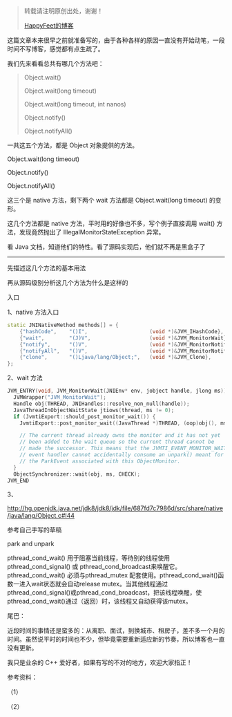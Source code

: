 > 转载请注明原创出处，谢谢！
>
> [HappyFeet的博客](https://blog.csdn.net/haihui_yang)

这篇文章本来很早之前就准备写的，由于各种各样的原因一直没有开始动笔，一段时间不写博客，感觉都有点生疏了。

我们先来看看总共有哪几个方法吧：

>Object.wait()
>
>Object.wait(long timeout)
>
>Object.wait(long timeout, int nanos)
>
>Object.notify()
>
>Object.notifyAll()

一共这五个方法，都是 Object 对象提供的方法。

Object.wait(long timeout)

Object.notify()

Object.notifyAll()

这三个是 native 方法，剩下两个 wait 方法都是 Object.wait(long timeout)  的变形。



这几个方法都是 native 方法，平时用的好像也不多，写个例子直接调用 wait() 方法，发现竟然抛出了 IllegalMonitorStateException 异常。

看 Java 文档，知道他们的特性。看了源码实现后，他们就不再是黑盒子了



---

先描述这几个方法的基本用法

再从源码级别分析这几个方法为什么是这样的



入口

1、native 方法入口

```c++
static JNINativeMethod methods[] = {
    {"hashCode",    "()I",                    (void *)&JVM_IHashCode},
    {"wait",        "(J)V",                   (void *)&JVM_MonitorWait},
    {"notify",      "()V",                    (void *)&JVM_MonitorNotify},
    {"notifyAll",   "()V",                    (void *)&JVM_MonitorNotifyAll},
    {"clone",       "()Ljava/lang/Object;",   (void *)&JVM_Clone},
};
```

2、wait 方法

```c++
JVM_ENTRY(void, JVM_MonitorWait(JNIEnv* env, jobject handle, jlong ms))
  JVMWrapper("JVM_MonitorWait");
  Handle obj(THREAD, JNIHandles::resolve_non_null(handle));
  JavaThreadInObjectWaitState jtiows(thread, ms != 0);
  if (JvmtiExport::should_post_monitor_wait()) {
    JvmtiExport::post_monitor_wait((JavaThread *)THREAD, (oop)obj(), ms);

    // The current thread already owns the monitor and it has not yet
    // been added to the wait queue so the current thread cannot be
    // made the successor. This means that the JVMTI_EVENT_MONITOR_WAIT
    // event handler cannot accidentally consume an unpark() meant for
    // the ParkEvent associated with this ObjectMonitor.
  }
  ObjectSynchronizer::wait(obj, ms, CHECK);
JVM_END
```

3、



http://hg.openjdk.java.net/jdk8/jdk8/jdk/file/687fd7c7986d/src/share/native/java/lang/Object.c#l44



参考自己手写的草稿



park and unpark

pthread_cond_wait() 用于阻塞当前线程，等待别的线程使用pthread_cond_signal() 或 pthread_cond_broadcast来唤醒它。 pthread_cond_wait() 必须与pthread_mutex
配套使用。pthread_cond_wait()函数一进入wait状态就会自动release mutex。当其他线程通过pthread_cond_signal()或pthread_cond_broadcast，把该线程唤醒，使pthread_cond_wait()通过（返回）时，该线程又自动获得该mutex。











尾巴：

近段时间的事情还是蛮多的：从离职、面试，到换城市、租房子，差不多一个月的时间。虽然说平时的时间也不少，但毕竟需要重新适应新的节奏，所以博客也一直没有更新。

我只是业余的 C++ 爱好者，如果有写的不对的地方，欢迎大家指正！

参考资料：

（1）

（2）